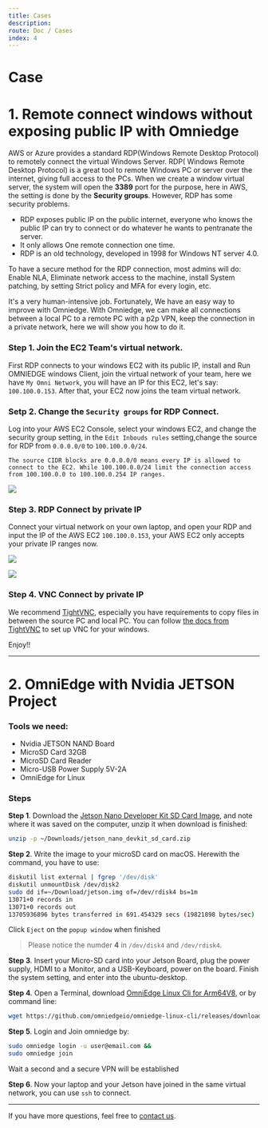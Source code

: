 ```yaml
---
title: Cases
description: 
route: Doc / Cases 
index: 4
---
```


# Case

# 1. Remote connect windows without exposing public IP with Omniedge

AWS or Azure provides a standard RDP(Windows Remote Desktop Protocol) to remotely connect the virtual Windows Server. RDP( Windows Remote Desktop Protocol) is a great tool to remote Windows PC or server over the internet, giving full access to the PCs. When we create a window virtual server, the system will open the **3389** port for the purpose, here in AWS, the setting is done by the **Security groups**. However, RDP has some security problems. 

- RDP exposes public IP on the public internet, everyone who knows the public IP can try to connect or do whatever he wants to pentranate the server. 
- It only allows One remote connection one time.
- RDP is an old technology, developed in 1998 for Windows NT server 4.0.

To have a secure method for the RDP connection, most admins will do: Enable NLA, Eliminate network access to the machine, install System patching, by setting Strict policy and MFA for every login, etc.

It's a very human-intensive job. Fortunately, We have an easy way to improve with Omniedge. With Omniedge, we can make all connections between a local PC to a remote PC with a p2p VPN, keep the connection in a private network, here we will show you how to do it. 

### Step 1. Join the EC2 Team's virtual network.

First RDP connects to your windows EC2 with its public IP, install and Run OMNIEDGE windows Client, join the virtual network of your team, here we have `My Omni Network`, you will have an IP for this EC2, let's say: `100.100.0.153`. After that, your EC2 now joins the team virtual network. 

### Setp 2. Change the `Security groups` for RDP Connect.

Log into your AWS EC2 Console, select your windows EC2, and change the security group setting, in the `Edit Inbouds rules` setting,change the source for RDP from `0.0.0.0/0` to `100.100.0.0/24`. 

```tips
The source CIDR blocks are 0.0.0.0/0 means every IP is allowed to connect to the EC2. While 100.100.0.0/24 limit the connection access from 100.100.0.0 to 100.100.0.254 IP ranges.
```


![](/assets/docs/case-AWS-Security-Groups.png)

### Step 3. RDP Connect by private IP
Connect your virtual network on your own laptop, and open your RDP and input the IP of the AWS EC2 `100.100.0.153`, your AWS EC2 only accepts your private IP ranges now. 

![](/assets/docs/case-aws-windows-1.png)

![](/assets/docs/case-aws-windows-2.png)

### Step 4. VNC Connect by private IP

We recommend [TightVNC](https://www.tightvnc.com), especially you have requirements to copy files in between the source PC and local PC. You can follow [the docs from TightVNC](https://www.tightvnc.com/docs.php) to set up VNC for your windows.

Enjoy!! 

--------

# 2. OmniEdge with Nvidia JETSON Project

### Tools we need:
- Nvidia JETSON NAND Board
- MicroSD Card 32GB
- MicroSD Card Reader
- Micro-USB Power Supply 5V-2A
- OmniEdge for Linux

### **Steps**

**Step 1**. Download the [Jetson Nano Developer Kit SD Card Image](https://developer.nvidia.com/jetson-nano-sd-card-image), and note where it was saved on the computer, unzip it when download is finished:

```bash
unzip -p ~/Downloads/jetson_nano_devkit_sd_card.zip
```

**Step 2**. Write the image to your microSD card on macOS. Herewith the command, you have to use: 

```bash
diskutil list external | fgrep '/dev/disk'
diskutil unmountDisk /dev/disk2
sudo dd if=~/Download/jetson.img of=/dev/rdisk4 bs=1m 
13071+0 records in
13071+0 records out
13705936896 bytes transferred in 691.454329 secs (19821898 bytes/sec)
```
Click `Eject` on the `popup window` when finished 

>Please notice the numder **4** in `/dev/disk4` and `/dev/rdisk4`.

**Step 3**. Insert your Micro-SD card into your Jetson Board, plug the power supply, HDMI to a Monitor, and a USB-Keyboard, power on the board. Finish the system setting, and enter into the ubuntu-desktop. 

**Step 4**. Open a Terminal, download [OmniEdge Linux Cli for Arm64V8](hhttps://github.com/omniedgeio/omniedge-linux-cli/releases/download/v0.1.0/omniedge-arm64v8.zip), or by command line: 

```bash
wget https://github.com/omniedgeio/omniedge-linux-cli/releases/download/v0.1.0/omniedge-arm64v8.zip
```
**Step 5**. Login and Join omniedge by:

```bash
sudo omniedge login -u user@email.com &&
sudo omniedge join
```
Wait a second and a secure VPN will be established

**Step 6**. Now your laptop and your Jetson have joined in the same virtual network, you can use `ssh` to connect. 

-----

If you have more questions, feel free to [contact us](mailto:support@omniedge.io).